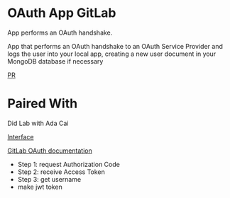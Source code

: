# OAuth App GitLab
App performs an OAuth handshake.

App that performs an OAuth handshake to an OAuth Service Provider and logs the user into your local app, creating a new user document in your MongoDB database if necessary

[PR](https://github.com/kevindreyer-CF401JSd/oauth-server/pull/1)

# Paired With
Did Lab with Ada Cai

[Interface](http://localhost:3005/)

[GitLab OAuth documentation](https://docs.gitlab.com/ee/api/oauth2.html)

- Step 1: request Authorization Code
- Step 2: receive Access Token
- Step 3: get username
- make jwt token


